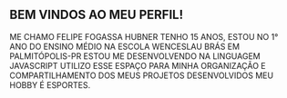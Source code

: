 ## BEM VINDOS AO MEU PERFIL!
ME CHAMO FELIPE FOGASSA HUBNER
TENHO 15 ANOS, ESTOU NO 1° ANO DO ENSINO MÉDIO
NA ESCOLA WENCESLAU BRÁS EM PALMITÓPOLIS-PR
ESTOU ME DESENVOLVENDO NA LINGUAGEM JAVASCRIPT
UTILIZO ESSE ESPAÇO PARA MINHA ORGANIZAÇÃO E
COMPARTILHAMENTO DOS MEUS PROJETOS DESENVOLVIDOS
MEU HOBBY É ESPORTES.
